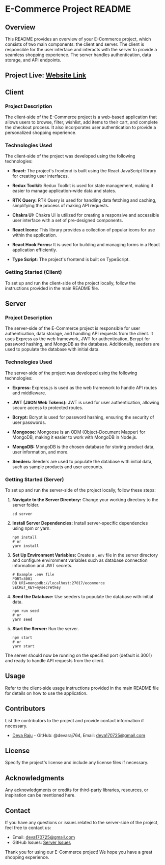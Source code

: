 # E-Commerce Project README

## Overview

This README provides an overview of your E-Commerce project, which consists of two main components: the client and server. The client is responsible for the user interface and interacts with the server to provide a seamless shopping experience. The server handles authentication, data storage, and API endpoints.

## Project Live: [Website Link](https://shoe-shore-commerce.web.app/)

## Client

### Project Description

The client-side of the E-Commerce project is a web-based application that allows users to browse, filter, wishlist, add items to their cart, and complete the checkout process. It also incorporates user authentication to provide a personalized shopping experience.

### Technologies Used

The client-side of the project was developed using the following technologies:

- **React:** The project's frontend is built using the React JavaScript library for creating user interfaces.

- **Redux Toolkit:** Redux Toolkit is used for state management, making it easier to manage application-wide data and states.

- **RTK Query:** RTK Query is used for handling data fetching and caching, simplifying the process of making API requests.

- **Chakra UI:** Chakra UI is utilized for creating a responsive and accessible user interface with a set of pre-designed components.

- **React Icons:** This library provides a collection of popular icons for use within the application.

- **React Hook Forms:** It is used for building and managing forms in a React application efficiently.

- **Type Script:** The project's frontend is built on TypeScript.

### Getting Started (Client)

To set up and run the client-side of the project locally, follow the instructions provided in the main README file.

## Server

### Project Description

The server-side of the E-Commerce project is responsible for user authentication, data storage, and handling API requests from the client. It uses Express as the web framework, JWT for authentication, Bcrypt for password hashing, and MongoDB as the database. Additionally, seeders are used to populate the database with initial data.

### Technologies Used

The server-side of the project was developed using the following technologies:

- **Express:** Express.js is used as the web framework to handle API routes and middleware.

- **JWT (JSON Web Tokens):** JWT is used for user authentication, allowing secure access to protected routes.

- **Bcrypt:** Bcrypt is used for password hashing, ensuring the security of user passwords.

- **Mongoose:** Mongoose is an ODM (Object-Document Mapper) for MongoDB, making it easier to work with MongoDB in Node.js.

- **MongoDB:** MongoDB is the chosen database for storing product data, user information, and more.

- **Seeders:** Seeders are used to populate the database with initial data, such as sample products and user accounts.

### Getting Started (Server)

To set up and run the server-side of the project locally, follow these steps:

1. **Navigate to the Server Directory:** Change your working directory to the server folder.

   ```shell
   cd server
   ```

2. **Install Server Dependencies:** Install server-specific dependencies using npm or yarn.

   ```shell
   npm install
   # or
   yarn install
   ```

3. **Set Up Environment Variables:** Create a `.env` file in the server directory and configure environment variables such as database connection information and JWT secrets.

   ```shell
   # Example .env file
   PORT=3001
   DB_URI=mongodb://localhost:27017/ecommerce
   SECRET_KEY=mysecretkey
   ```

4. **Seed the Database:** Use seeders to populate the database with initial data.

   ```shell
   npm run seed
   # or
   yarn seed
   ```

5. **Start the Server:** Run the server.

   ```shell
   npm start
   # or
   yarn start
   ```

The server should now be running on the specified port (default is 3001) and ready to handle API requests from the client.

## Usage

Refer to the client-side usage instructions provided in the main README file for details on how to use the application.

## Contributors

List the contributors to the project and provide contact information if necessary.

- [Deva Raju](https://github.com/yourusername) - GitHub: @devaraj764, Email: deva170725@gmail.com

## License

Specify the project's license and include any license files if necessary.

## Acknowledgments

Any acknowledgments or credits for third-party libraries, resources, or inspiration can be mentioned here.

## Contact

If you have any questions or issues related to the server-side of the project, feel free to contact us:

- Email: deva170725@gmail.com
- GitHub Issues: [Server Issues](https://github.com/yourusername/ecommerce-project/server/issues)

Thank you for using our E-Commerce project! We hope you have a great shopping experience.